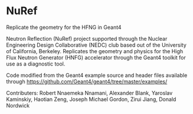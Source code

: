# NuRef

Replicate the geometry for the HFNG in Geant4

Neutron Reflection (NuRef) project supported through the Nuclear Engineering Design Collaborative (NEDC) club based out of the University of California, Berkeley. Replicates the geometry and physics for the High Flux Neutron Generator (HNFG) accelerator through the Geant4 toolkit for use as a diagnostic tool.

Code modified from the Geant4 example source and header files available through https://github.com/Geant4/geant4/tree/master/examples/

Contributers: Robert Nnaemeka Nnamani, Alexander Blank, Yaroslav Kaminskiy, Haotian Zeng, Joseph Michael Gordon, Zirui Jiang, Donald Nordwick
